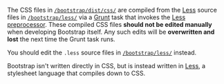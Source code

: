 The CSS files in [`/bootstrap/dist/css/`](https://github.com/twbs/bootstrap/tree/master/dist/css) are compiled from the [Less](http://lesscss.org/) source files in [`/bootstrap/less/`](https://github.com/twbs/bootstrap/tree/master/less) via a [Grunt](http://gruntjs.com) task that invokes the [Less preprocessor](http://lesscss.org/). These compiled CSS files **should not be edited manually** when developing Bootstrap itself. Any such edits will be **overwritten and lost** the next time the Grunt task runs.

You should edit the `.less` source files in [`/bootstrap/less/`](https://github.com/twbs/bootstrap/tree/master/less) instead.

Bootstrap isn't written directly in CSS, but is instead written in [Less](http://lesscss.org/), a stylesheet language that compiles down to CSS.

